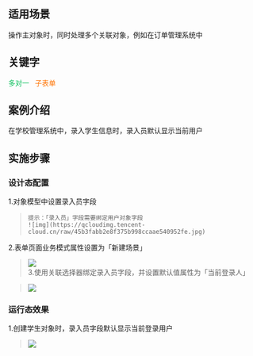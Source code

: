 ## 适用场景

操作主对象时，同时处理多个关联对象，例如在订单管理系统中

## 关键字

<font color ="#0abf5b">多对一&nbsp;&nbsp;</font>
<font color ="#ff7200">子表单</font>

## 案例介绍

在学校管理系统中，录入学生信息时，录入员默认显示当前用户

## 实施步骤

### 设计态配置

1.对象模型中设置录入员字段

>     提示：「录入员」字段需要绑定用户对象字段
>     ![img](https://qcloudimg.tencent-cloud.cn/raw/45b3fabb2e8f375b998ccaae540952fe.jpg)
2.表单页面业务模式属性设置为「新建场景」

> <img src="https://qcloudimg.tencent-cloud.cn/raw/52ef9558347697e7fce1564562d22ec3.jpg"></img>
3.使用关联选择器绑定录入员字段，并设置默认值属性为「当前登录人」

> <img src="https://qcloudimg.tencent-cloud.cn/raw/19d0afd154c9d11dfc3f10cbdddd7f9b.jpg"></img>
### 运行态效果

1.创建学生对象时，录入员字段默认显示当前登录用户

> <img src="https://qcloudimg.tencent-cloud.cn/raw/bd49162145cd9f2518a35668e383a3e3.jpg"></img>
